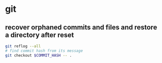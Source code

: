 # git

## recover orphaned commits and files and restore a directory after reset
```bash
git reflog --all
# find commit hash from its message
git checkout $COMMIT_HASH -- .
```
